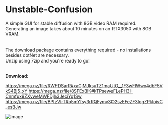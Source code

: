 # Unstable-Confusion
A simple GUI for stable diffusion with 8GB video RAM required.<br>
Generating an image takes about 10 minutes on an RTX3050 with 8GB VRAM.<br><br>
<br>
The download package contains everything required - no installations besides dotNet are necessary.<br>
Unzip using 7zip and you're ready to go!<br><br>

<b>Download:</b><br>

https://mega.nz/file/RWFDSarR#xaCjMJksuTZ1maUtO__1F3wFlWwx4dbF5VkS4Bj5_xY
https://mega.nz/file/8SFExBIK#kTPseweFLePH3I-Cnmfux9ZXvweMWFDjh3JeciYg1Sw
https://mega.nz/file/BPlzVIrT#b5mYfsy3rRQFymv3O2szEFeZF3IogZPkIoivC_esBJw

![image](https://user-images.githubusercontent.com/18600621/188054496-4c2d927b-dfb5-4d1f-99ed-b39719a23958.png)

